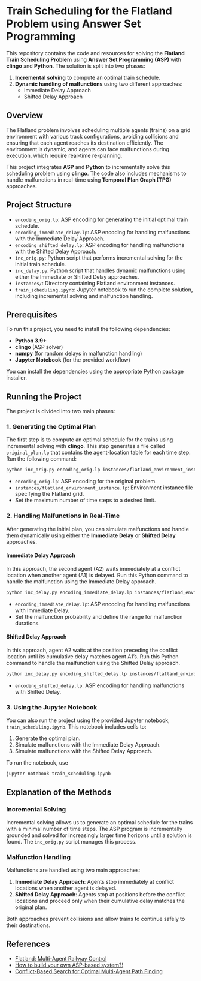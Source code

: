 # Train Scheduling for the Flatland Problem using Answer Set Programming

This repository contains the code and resources for solving the **Flatland Train Scheduling Problem** using **Answer Set Programming (ASP)** with **clingo** and **Python**. The solution is split into two phases: 
1. **Incremental solving** to compute an optimal train schedule.
2. **Dynamic handling of malfunctions** using two different approaches:
   - Immediate Delay Approach
   - Shifted Delay Approach

## Overview

The Flatland problem involves scheduling multiple agents (trains) on a grid environment with various track configurations, avoiding collisions and ensuring that each agent reaches its destination efficiently. The environment is dynamic, and agents can face malfunctions during execution, which require real-time re-planning. 

This project integrates **ASP** and **Python** to incrementally solve this scheduling problem using **clingo**. The code also includes mechanisms to handle malfunctions in real-time using **Temporal Plan Graph (TPG)** approaches.

## Project Structure

- `encoding_orig.lp`: ASP encoding for generating the initial optimal train schedule.
- `encoding_immediate_delay.lp`: ASP encoding for handling malfunctions with the Immediate Delay Approach.
- `encoding_shifted_delay.lp`: ASP encoding for handling malfunctions with the Shifted Delay Approach.
- `inc_orig.py`: Python script that performs incremental solving for the initial train schedule.
- `inc_delay.py`: Python script that handles dynamic malfunctions using either the Immediate or Shifted Delay approaches.
- `instances/`: Directory containing Flatland environment instances.
- `train_scheduling.ipynb`: Jupyter notebook to run the complete solution, including incremental solving and malfunction handling.

## Prerequisites

To run this project, you need to install the following dependencies:

- **Python 3.9+**
- **clingo** (ASP solver)
- **numpy** (for random delays in malfunction handling)
- **Jupyter Notebook** (for the provided workflow)

You can install the dependencies using the appropriate Python package installer.

## Running the Project

The project is divided into two main phases:

### 1. Generating the Optimal Plan

The first step is to compute an optimal schedule for the trains using incremental solving with **clingo**. This step generates a file called `original_plan.lp` that contains the agent-location table for each time step.
Run the following command:

```bash
python inc_orig.py encoding_orig.lp instances/flatland_environment_instance.lp --imax 100
```

- `encoding_orig.lp`: ASP encoding for the original problem.
- `instances/flatland_environment_instance.lp`: Environment instance file specifying the Flatland grid.
- Set the maximum number of time steps to a desired limit.

### 2. Handling Malfunctions in Real-Time

After generating the initial plan, you can simulate malfunctions and handle them dynamically using either the **Immediate Delay** or **Shifted Delay** approaches.

#### Immediate Delay Approach

In this approach, the second agent (A2) waits immediately at a conflict location when another agent (A1) is delayed. Run this Python command to handle the malfunction using the Immediate Delay approach.

```bash
python inc_delay.py encoding_immediate_delay.lp instances/flatland_environment_instance.lp --imax 100 --delay_rate 0.2 --min_duration 2 --max_duration 5
```

- `encoding_immediate_delay.lp`: ASP encoding for handling malfunctions with Immediate Delay.
- Set the malfunction probability and define the range for malfunction durations.

#### Shifted Delay Approach

In this approach, agent A2 waits at the position preceding the conflict location until its cumulative delay matches agent A1’s. Run this Python command to handle the malfunction using the Shifted Delay approach.

```bash
python inc_delay.py encoding_shifted_delay.lp instances/flatland_environment_instance.lp --imax 100 --delay_rate 0.2 --min_duration 2 --max_duration 5
```

- `encoding_shifted_delay.lp`: ASP encoding for handling malfunctions with Shifted Delay.
  
### 3. Using the Jupyter Notebook

You can also run the project using the provided Jupyter notebook, `train_scheduling.ipynb`. This notebook includes cells to:
1. Generate the optimal plan.
2. Simulate malfunctions with the Immediate Delay Approach.
3. Simulate malfunctions with the Shifted Delay Approach.

To run the notebook, use

```bash
jupyter notebook train_scheduling.ipynb
```

## Explanation of the Methods

### Incremental Solving

Incremental solving allows us to generate an optimal schedule for the trains with a minimal number of time steps. The ASP program is incrementally grounded and solved for increasingly larger time horizons until a solution is found. The `inc_orig.py` script manages this process.

### Malfunction Handling

Malfunctions are handled using two main approaches:
1. **Immediate Delay Approach**: Agents stop immediately at conflict locations when another agent is delayed.
2. **Shifted Delay Approach**: Agents stop at positions before the conflict locations and proceed only when their cumulative delay matches the original plan.

Both approaches prevent collisions and allow trains to continue safely to their destinations.

## References

- [Flatland: Multi-Agent Railway Control](https://arxiv.org/abs/2003.03887)
- [How to build your own ASP-based system?!](https://www.cs.uni-potsdam.de/wv/publications/DBLP_journals/corr/abs-2008-06692.pdf)
- [Conflict-Based Search for Optimal Multi-Agent Path Finding](https://ojs.aaai.org/index.php/ICAPS/article/view/13796)
